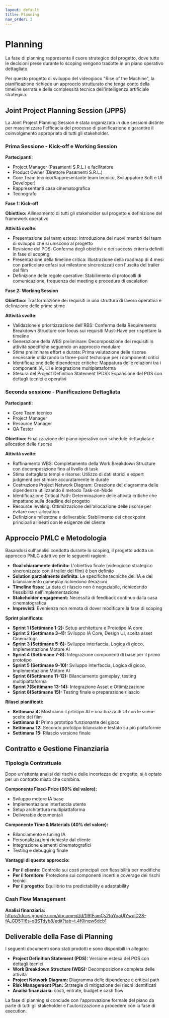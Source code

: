 ```yaml
---
layout: default
title: Planning
nav_order: 3
---
```


# Planning

La fase di planning rappresenta il cuore strategico del progetto, dove tutte le decisioni prese durante lo scoping 
vengono tradotte in un piano operativo dettagliato. 

Per questo progetto di sviluppo del videogioco "Rise of the Machine", la pianificazione richiede un approccio 
strutturato che tenga conto della timeline serrata e della complessità tecnica dell'intelligenza artificiale strategica.

## Joint Project Planning Session (JPPS)

La Joint Project Planning Session è stata organizzata in due sessioni distinte per massimizzare l'efficacia del 
processo di pianificazione e garantire il coinvolgimento appropriato di tutti gli stakeholder.

### Prima Sessione - Kick-off e Working Session

**Partecipanti:**
- Project Manager (Pasamenti S.R.L.) e facilitatore
- Product Owner (Direttore Pasamenti S.R.L.)
- Core Team tecnico(Rappresentante team tecnico, Sviluppatore Soft e UI Developer)
- Rappresentanti casa cinematografica
- Tecnografo

**Fase 1: Kick-off**

**Obiettivo:** Allineamento di tutti gli stakeholder sul progetto e definizione del framework operativo

**Attività svolte:**
- Presentazione del team esteso: Introduzione dei nuovi membri del team di sviluppo che si uniscono al progetto
- Revisione del POS: Conferma degli obiettivi e dei success criteria definiti in fase di scoping
- Presentazione della timeline critica: Illustrazione della roadmap di 4 mesi con particolare enfasi sui milestone 
sincronizzati con l'uscita del trailer del film
- Definizione delle regole operative: Stabilimento di protocolli di comunicazione, frequenza dei meeting e procedure 
di escalation

**Fase 2: Working Session**

**Obiettivo:** Trasformazione dei requisiti in una struttura di lavoro operativa e definizione delle prime stime

**Attività svolte:**
- Validazione e prioritizzazione dell'RBS: Conferma della Requirements Breakdown Structure con focus sui requisiti 
Must-Have per rispettare la timeline
- Generazione della WBS preliminare: Decomposizione dei requisiti in attività specifiche seguendo un approccio modulare
- Stima preliminare effort e durata: Prima valutazione delle risorse necessarie utilizzando la three-point technique 
per i componenti critici
- Identificazione delle dipendenze critiche: Mappatura delle relazioni tra i componenti IA, UI e integrazione 
multipiattaforma
- Stesura del Project Definition Statement (PDS): Espansione del POS con dettagli tecnici e operativi

### Seconda sessione - Pianificazione Dettagliata

**Partecipanti:**
- Core Team tecnico
- Project Manager
- Resource Manager
- QA Tester

**Obiettivo:** Finalizzazione del piano operativo con schedule dettagliata e allocation delle risorse

**Attività svolte:**
- Raffinamento WBS: Completamento della Work Breakdown Structure con decomposizione fino al livello di task
- Stima dettagliata tempi e risorse: Utilizzo di dati storici e expert judgment per stimare accuratamente le durate
- Costruzione Project Network Diagram: Creazione del diagramma delle dipendenze utilizzando il metodo Task-on-Node
- Identificazione Critical Path: Determinazione delle attività critiche che impattano sulla deadline del progetto
- Resource leveling: Ottimizzazione dell'allocazione delle risorse per evitare over-allocation
- Definizione milestone e deliverable: Stabilimento dei checkpoint principali allineati con le esigenze del cliente

## Approccio PMLC e Metodologia

Basandosi sull'analisi condotta durante lo scoping, il progetto adotta un approccio PMLC adattivo per le seguenti ragioni:

- **Goal chiaramente definito:** L'obiettivo finale (videogioco strategico sincronizzato con il trailer del film) è ben definito
- **Solution parzialmente definita:** Le specifiche tecniche dell'IA e del bilanciamento gameplay richiedono iterazioni
- **Timeline fissa:** La data di rilascio non è negoziabile, richiedendo flessibilità nell'implementazione
- **Stakeholder engagement:** Necessità di feedback continuo dalla casa cinematografica
- **Imprevisti:** Evenienza non remota di dover modificare la fase di scoping

**Sprint pianificate:**
- **Sprint 1 (Settimane 1-2):** Setup architettura e Prototipo IA core
- **Sprint 2 (Settimane 3-4):** Sviluppo IA Core, Design UI, scelta asset Cinematogr.
- **Sprint 3 (Settimane 5-6):** Sviluppo interfaccia, Logica di gioco, Implementazione Motore AI
- **Sprint 4 (Settimane 7-8):** Integrazione componenti di base per il primo prototipo
- **Sprint 5 (Settimane 9-10):** Sviluppo interfaccia, Logica di gioco, Implementazione Motore AI
- **Sprint 6(Settimane 11-12):** Bilanciamento gameplay, testing multipiattaforma
- **Sprint 7(Settimane 13-14):** Integrazione Asset e Ottimizzazione
- **Sprint 8(Settimane 15):** Testing finale e preparazione rilascio

**Rilasci pianificati:**
- **Settimana 4:** Mostriamo il prtotipo AI e una bozza di UI con le scene scelte del film
- **Settimana 8:** Primo prototipo funzionante del gioco
- **Settimana 12:** Secondo prototipo bilanciato e testato su più piattaforme
- **Settimana 15:** Rilascio versione finale

## Contratto e Gestione Finanziaria

### Tipologia Contrattuale

Dopo un'attenta analisi dei rischi e delle incertezze del progetto, si è optato per un contratto misto che combina:

**Componente Fixed-Price (60% del valore):**
- Sviluppo motore IA base
- Implementazione interfaccia utente
- Setup architettura multipiattaforma
- Deliverable documentali

**Componente Time & Materials (40% del valore):**
- Bilanciamento e tuning IA
- Personalizzazioni richieste dal cliente
- Integrazione elementi cinematografici
- Testing e debugging finale

**Vantaggi di questo approccio:**
- **Per il cliente:** Controllo sui costi principali con flessibilità per modifiche
- **Per il fornitore:** Protezione sui componenti incerti e coverage dei rischi tecnici
- **Per il progetto:** Equilibrio tra predictability e adaptability

### Cash Flow Management

**Analisi finanziaria:** https://docs.google.com/document/d/1I9tFamCs2tqYoaUIYwulD2S-fA_GD5Tl6s-oBSTdyb8/edit?tab=t.4f0lnqw6dcb1

## Deliverable della Fase di Planning

I seguenti documenti sono stati prodotti e sono disponibili in allegato:

- **Project Definition Statement (PDS):** Versione estesa del POS con dettagli tecnici
- **Work Breakdown Structure (WBS):** Decomposizione completa delle attività
- **Project Network Diagram:** Diagramma delle dipendenze e critical path
- **Risk Management Plan:** Strategie di mitigazione dei rischi identificati
- **Analisi finanziaria:** costi, entrate, budget e cash flow

La fase di planning si conclude con l'approvazione formale del piano da parte di tutti gli stakeholder e 
l'autorizzazione a procedere con la fase di execution.